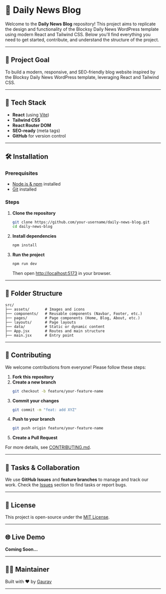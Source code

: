 # 📘 Daily News Blog

Welcome to the **Daily News Blog** repository! This project aims to replicate the design and functionality of the Blocksy Daily News WordPress template using modern React and Tailwind CSS. Below you'll find everything you need to get started, contribute, and understand the structure of the project.

---

## 📌 Project Goal

To build a modern, responsive, and SEO-friendly blog website inspired by the Blocksy Daily News WordPress template, leveraging React and Tailwind CSS.

---

## 🚀 Tech Stack

- **React** (using [Vite](https://vitejs.dev/))
- **Tailwind CSS**
- **React Router DOM**
- **SEO-ready** (meta tags)
- **GitHub** for version control

---

## 🛠️ Installation

### Prerequisites

- [Node.js & npm](https://nodejs.org/) installed
- [Git](https://git-scm.com/) installed

### Steps

1. **Clone the repository**
    ```bash
    git clone https://github.com/your-username/daily-news-blog.git
    cd daily-news-blog
    ```

2. **Install dependencies**
    ```bash
    npm install
    ```

3. **Run the project**
    ```bash
    npm run dev
    ```
    Then open [http://localhost:5173](http://localhost:5173) in your browser.

---

## 📁 Folder Structure

```
src/
├── assets/       # Images and icons
├── components/   # Reusable components (Navbar, Footer, etc.)
├── pages/        # Page components (Home, Blog, About, etc.)
├── layouts/      # Page layouts
├── data/         # Static or dynamic content
├── App.jsx       # Routes and main structure
├── main.jsx      # Entry point
```

---

## 🤝 Contributing

We welcome contributions from everyone! Please follow these steps:

1. **Fork this repository**
2. **Create a new branch**
    ```bash
    git checkout -b feature/your-feature-name
    ```
3. **Commit your changes**
    ```bash
    git commit -m "feat: add XYZ"
    ```
4. **Push to your branch**
    ```bash
    git push origin feature/your-feature-name
    ```
5. **Create a Pull Request**

For more details, see [CONTRIBUTING.md](CONTRIBUTING.md).

---

## 📌 Tasks & Collaboration

We use **GitHub Issues** and **feature branches** to manage and track our work. Check the [Issues](https://github.com/your-username/daily-news-blog/issues) section to find tasks or report bugs.

---

## 📢 License

This project is open-source under the [MIT License](LICENSE).

---

## 🌐 Live Demo

**Coming Soon...**

---

## 🙋‍♂️ Maintainer

Built with ❤️ by [Gaurav](https://github.com/gauravshegokar93)

---
